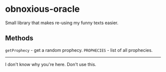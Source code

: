 # obnoxious-oracle

Small library that makes re-using my funny texts easier.

## Methods

`getProphecy` - get a random prophecy.
`PROPHECIES` - list of all prophecies.

---

I don't know why you're here. Don't use this.
